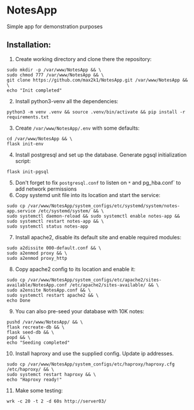 # NotesApp
Simple app for demonstration purposes

## Installation:
1. Create working directory and clone there the repository:
```
sudo mkdir -p /var/www/NotesApp && \
sudo chmod 777 /var/www/NotesApp && \
git clone https://github.com/max2k1/NotesApp.git /var/www/NotesApp && \
echo "Init completed"
``` 
2. Install python3-venv all the dependencies:
```angular2html
python3 -m venv .venv && source .venv/bin/activate && pip install -r requirements.txt
```
3. Create `/var/www/NotesApp/.env` with some defaults:
```angular2html
cd /var/www/NotesApp && \
flask init-env 
```
4. Install postgresql and set up the database. Generate pgsql initialization script:
```angular2h
flask init-pgsql
```
5. Don't forget to fix `postgresql.conf` to listen on `*` and pg_hba.conf` to add network permissions
6. Copy systemd unit file into its location and start the service:
```angular2html
sudo cp /var/www/NotesApp/system_configs/etc/systemd/system/notes-app.service /etc/systemd/system/ && \
sudo systemctl daemon-reload && sudo systemctl enable notes-app && sudo systemctl restart notes-app && \
sudo systemctl status notes-app
```
7. Install apache2, disable its default site and enable required modules:
```angular2html
sudo a2dissite 000-default.conf && \
sudo a2enmod proxy && \
sudo a2enmod proxy_http
```
8. Copy apache2 config to its location and enable it:
```
sudo cp /var/www/NotesApp/system_configs/etc/apache2/sites-available/NotesApp.conf /etc/apache2/sites-available/ && \
sudo a2ensite NotesApp.conf && \
sudo systemctl restart apache2 && \
echo Done
```
9. You can also pre-seed your database with 10K notes:
```angular2html
pushd /var/www/NotesApp/ && \
flask recreate-db && \
flask seed-db && \
popd && \
echo "Seeding completed"
```
10. Install haproxy and use the supplied config. Update ip addresses.
```
sudo cp /var/www/NotesApp/system_configs/etc/haproxy/haproxy.cfg /etc/haproxy/ && \
sudo systemct restart haproxy && \
echo "Haproxy ready!" 
```
11. Make some testing:
```angular2html
wrk -c 20 -t 2 -d 60s http://server03/
```
